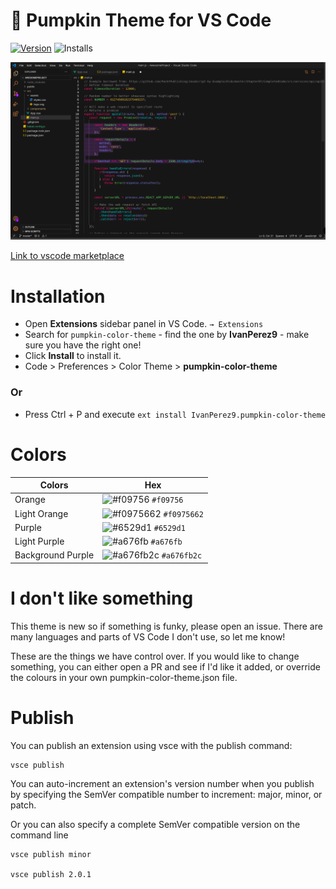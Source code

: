 # 🎃 Pumpkin Theme for VS Code

[![Version](https://vsmarketplacebadge.apphb.com/version/IvanPerez9.pumpkin-color-theme.svg?color=orange)](https://marketplace.visualstudio.com/items?itemName=IvanPerez9.pumpkin-color-theme)
![Installs](https://vsmarketplacebadge.apphb.com/installs/IvanPerez9.pumpkin-color-theme.svg?color=blueviolet)

![Preview](https://raw.githubusercontent.com/IvanPerez9/pumpkin-theme-vscode/main/pumpkin-color-theme/themeImg.png)

[Link to vscode marketplace](https://marketplace.visualstudio.com/items?itemName=IvanPerez9.pumpkin-color-theme)


# Installation

- Open **Extensions** sidebar panel in VS Code. `→ Extensions`
- Search for `pumpkin-color-theme` - find the one by **IvanPerez9** - make sure you have the right one!
- Click **Install** to install it.
- Code > Preferences > Color Theme > **pumpkin-color-theme**

### Or

- Press Ctrl + P and execute `ext install IvanPerez9.pumpkin-color-theme`


# Colors

| Colors      |  Hex                                                                       |
| ---------- | ------------------------------------------------------------------------- |
| Orange     | ![#f09756](https://via.placeholder.com/15/f09756/000000?text=+) `#f09756` |
| Light Orange     | ![#f0975662](https://via.placeholder.com/15/f0975662/000000?text=+) `#f0975662` |
| Purple     | ![#6529d1](https://via.placeholder.com/15/6529d1/000000?text=+) `#6529d1` |
| Light Purple  | ![#a676fb](https://via.placeholder.com/15/a676fb/000000?text=+) `#a676fb` |
| Background Purple | ![#a676fb2c](https://via.placeholder.com/15/a676fb2c/000000?text=+) `#a676fb2c` |

# I don't like something

This theme is new so if something is funky, please open an issue. There are many languages and parts of VS Code I don't use, so let me know!

These are the things we have control over. If you would like to change something, you can either open a PR and see if I'd like it added, or override the colours in your own pumpkin-color-theme.json file.

# Publish

You can publish an extension using vsce with the publish command:

```
vsce publish
```

You can auto-increment an extension's version number when you publish by specifying the SemVer compatible number to increment: major, minor, or patch.

Or you can also specify a complete SemVer compatible version on the command line

```
vsce publish minor

vsce publish 2.0.1
```
